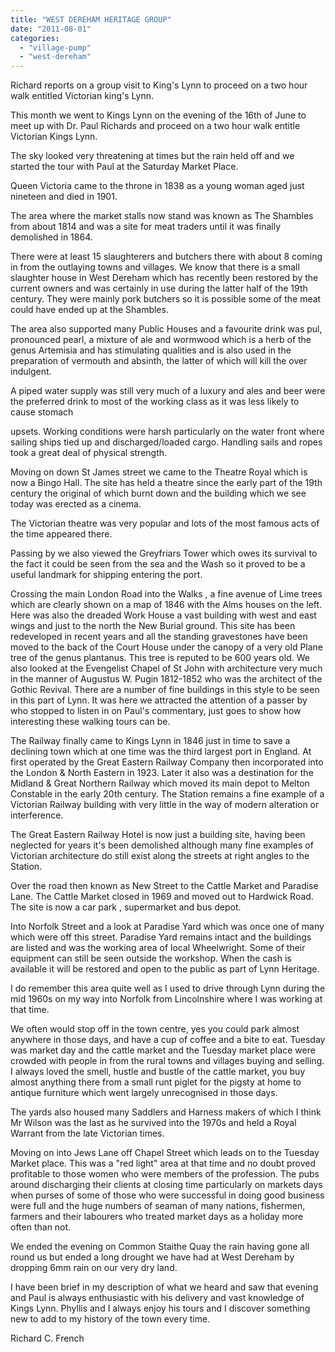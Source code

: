 ```yaml
---
title: "WEST DEREHAM HERITAGE GROUP"
date: "2011-08-01"
categories: 
  - "village-pump"
  - "west-dereham"
---
```


Richard reports on a group visit to King's Lynn to proceed on a two hour walk entitled Victorian king's Lynn.

This month we went to Kings Lynn on the evening of the 16th of June to meet up with Dr. Paul Richards and proceed on a two hour walk entitle Victorian Kings Lynn.

The sky looked very threatening at times but the rain held off and we started the tour with Paul at the Saturday Market Place.

Queen Victoria came to the throne in 1838 as a young woman aged just nineteen and died in 1901.

The area where the market stalls now stand was known as The Shambles from about 1814 and was a site for meat traders until it was finally demolished in 1864.

There were at least 15 slaughterers and butchers there with about 8 coming in from the outlaying towns and villages. We know that there is a small slaughter house in West Dereham which has recently been restored by the current owners and was certainly in use during the latter half of the 19th century. They were mainly pork butchers so it is possible some of the meat could have ended up at the Shambles.

The area also supported many Public Houses and a favourite drink was pul, pronounced pearl, a mixture of ale and wormwood which is a herb of the genus Artemisia and has stimulating qualities and is also used in the preparation of vermouth and absinth, the latter of which will kill the over indulgent.

A piped water supply was still very much of a luxury and ales and beer were the preferred drink to most of the working class as it was less likely to cause stomach

upsets. Working conditions were harsh particularly on the water front where sailing ships tied up and discharged/loaded cargo. Handling sails and ropes took a great deal of physical strength.

Moving on down St James street we came to the Theatre Royal which is now a Bingo Hall. The site has held a theatre since the early part of the 19th century the original of which burnt down and the building which we see today was erected as a cinema.

The Victorian theatre was very popular and lots of the most famous acts of the time appeared there.

Passing by we also viewed the Greyfriars Tower which owes its survival to the fact it could be seen from the sea and the Wash so it proved to be a useful landmark for shipping entering the port.

Crossing the main London Road into the Walks , a fine avenue of Lime trees which are clearly shown on a map of 1846 with the Alms houses on the left. Here was also the dreaded Work House a vast building with west and east wings and just to the north the New Burial ground. This site has been redeveloped in recent years and all the standing gravestones have been moved to the back of the Court House under the canopy of a very old Plane tree of the genus plantanus. This tree is reputed to be 600 years old. We also looked at the Evengelist Chapel of St John with architecture very much in the manner of Augustus W. Pugin 1812-1852 who was the architect of the Gothic Revival. There are a number of fine buildings in this style to be seen in this part of Lynn. It was here we attracted the attention of a passer by who stopped to listen in on Paul's commentary, just goes to show how interesting these walking tours can be.

The Railway finally came to Kings Lynn in 1846 just in time to save a declining town which at one time was the third largest port in England. At first operated by the Great Eastern Railway Company then incorporated into the London & North Eastern in 1923. Later it also was a destination for the Midland & Great Northern Railway which moved its main depot to Melton Constable in the early 20th century. The Station remains a fine example of a Victorian Railway building with very little in the way of modern alteration or interference.

The Great Eastern Railway Hotel is now just a building site, having been neglected for years it's been demolished although many fine examples of Victorian architecture do still exist along the streets at right angles to the Station.

Over the road then known as New Street to the Cattle Market and Paradise Lane. The Cattle Market closed in 1969 and moved out to Hardwick Road. The site is now a car park , supermarket and bus depot.

Into Norfolk Street and a look at Paradise Yard which was once one of many which were off this street. Paradise Yard remains intact and the buildings are listed and was the working area of local Wheelwright. Some of their equipment can still be seen outside the workshop. When the cash is available it will be restored and open to the public as part of Lynn Heritage.

I do remember this area quite well as I used to drive through Lynn during the mid 1960s on my way into Norfolk from Lincolnshire where I was working at that time.

We often would stop off in the town centre, yes you could park almost anywhere in those days, and have a cup of coffee and a bite to eat. Tuesday was market day and the cattle market and the Tuesday market place were crowded with people in from the rural towns and villages buying and selling. I always loved the smell, hustle and bustle of the cattle market, you buy almost anything there from a small runt piglet for the pigsty at home to antique furniture which went largely unrecognised in those days.

The yards also housed many Saddlers and Harness makers of which I think Mr Wilson was the last as he survived into the 1970s and held a Royal Warrant from the late Victorian times.

Moving on into Jews Lane off Chapel Street which leads on to the Tuesday Market place. This was a "red light" area at that time and no doubt proved profitable to those women who were members of the profession. The pubs around discharging their clients at closing time particularly on markets days when purses of some of those who were successful in doing good business were full and the huge numbers of seaman of many nations, fishermen, farmers and their labourers who treated market days as a holiday more often than not.

We ended the evening on Common Staithe Quay the rain having gone all round us but ended a long drought we have had at West Dereham by dropping 6mm rain on our very dry land.

I have been brief in my description of what we heard and saw that evening and Paul is always enthusiastic with his delivery and vast knowledge of Kings Lynn. Phyllis and I always enjoy his tours and I discover something new to add to my history of the town every time.

Richard C. French
